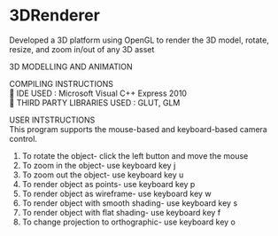 # 3DRenderer
Developed a 3D platform using OpenGL to render the 3D model, rotate, resize, and zoom in/out of any 3D asset

3D MODELLING AND ANIMATION

COMPILING INSTRUCTIONS<br>
  IDE USED : Microsoft Visual C++ Express 2010 <br>
  THIRD PARTY LIBRARIES USED : GLUT, GLM <br>
 
USER INTSTRUCTIONS<br>
This program supports the mouse-based and keyboard-based camera control.<br>
1. To rotate the object- click the left button and move the mouse<br>
2. To zoom in the object- use keyboard key j<br>
3. To zoom out the object- use keyboard key u<br>
4. To render object as points- use keyboard key p<br>
5. To render object as wireframe- use keyboard key w<br>
6. To render object with smooth shading- use keyboard key s<br>
7. To render object with flat shading- use keyboard key f<br>
8. To change projection to orthographic- use keyboard key o<br>
